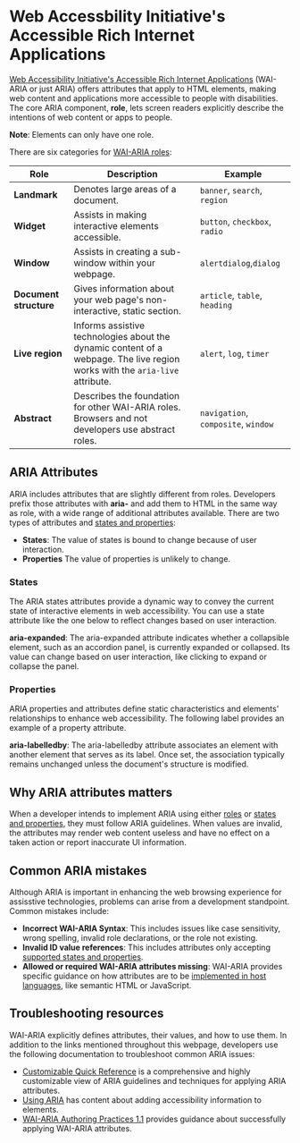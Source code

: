 
# Web Accessbility Initiative's Accessible Rich Internet Applications

[Web Accessibility Initiative's Accessible Rich Internet Applications](https://www.w3.org/TR/wai-aria/#intro_ria_accessibility) (WAI-ARIA or just ARIA) offers attributes that apply to HTML elements, making web content and applications more accessible to people with disabilities. The core ARIA component, **role**, lets screen readers explicitly describe the intentions of web content or apps to people.

**Note**: Elements can only have one role.

There are six categories for [WAI-ARIA roles](https://www.w3.org/TR/wai-aria-1.1/#roles_categorization):

| Role | Description | Example |
|--------------|-------|-------|
| **Landmark** | Denotes large areas of a document. |`banner`, `search`, `region` |
| **Widget** | Assists in making interactive elements accessible. | `button`, `checkbox`, `radio` |
| **Window** | Assists in creating a sub-window within your webpage. | `alertdialog`,`dialog` |
| **Document structure** | Gives information about your web page's non-interactive, static section. | `article`, `table`, `heading` |
| **Live region** | Informs assistive technologies about the dynamic content of a webpage. The live region works with the `aria-live` attribute. | `alert`, `log`, `timer` |
| **Abstract** | Describes the foundation for other WAI-ARIA roles. Browsers and not developers use abstract roles. | `navigation`, `composite`, `window` |

## ARIA Attributes

ARIA includes attributes that are slightly different from roles. Developers prefix those attributes with **aria-** and add them to HTML in the same way as role, with a wide range of additional attributes available. There are two types of attributes and [states and properties](https://www.w3.org/TR/wai-aria/#states_and_properties):

* **States**: The value of states is bound to change because of user interaction.
* **Properties** The value of properties is unlikely to change.

### States

The ARIA states attributes provide a dynamic way to convey the current state of interactive elements in web accessibility. You can use a state attribute like the one below to reflect changes based on user interaction.

**aria-expanded**: The aria-expanded attribute indicates whether a collapsible element, such as an accordion panel, is currently expanded or collapsed. Its value can change based on user interaction, like clicking to expand or collapse the panel.

### Properties

ARIA properties and attributes define static characteristics and elements' relationships to enhance web accessibility. The following label provides an example of a property attribute.

**aria-labelledby**: The aria-labelledby attribute associates an element with another element that serves as its label. Once set, the association typically remains unchanged unless the document's structure is modified.

## Why ARIA attributes matters

When a developer intends to implement ARIA using either [roles](https://www.w3.org/TR/wai-aria-1.0/roles) or [states and properties](https://www.w3.org/TR/wai-aria-1.0/states_and_properties), they must follow ARIA guidelines. When values are invalid, the attributes may render web content useless and have no effect on a taken action or report inaccurate UI information.

## Common ARIA mistakes

Although ARIA is important in enhancing the web browsing experience for assisstive technologies, problems can arise from a development standpoint. Common mistakes include:

* **Incorrect WAI-ARIA Syntax**: This includes issues like case sensitivity, wrong spelling, invalid role declarations, or the role not existing.
* **Invalid ID value references**: This includes attributes only accepting [supported states and properties](https://www.w3.org/TR/wai-aria-1.1/#state_prop_def).
* **Allowed or required WAI-ARIA attributes missing**: WAI-ARIA provides specific guidance on how attributes are to be [implemented in host languages](https://www.w3.org/TR/2017/REC-wai-aria-1.1-20171214/#host_languages), like semantic HTML or JavaScript.

## Troubleshooting resources

WAI-ARIA explicitly defines attributes, their values, and how to use them. In addition to the links mentioned throughout this webpage, developers use the following documentation to troubleshoot common ARIA issues:

* [Customizable Quick Reference](https://www.w3.org/WAI/WCAG21/quickref/?showtechniques=145#top) is a comprehensive and highly customizable view of ARIA guidelines and techniques for applying ARIA attributes.
* [Using ARIA](https://w3c.github.io/using-aria/) has content about adding accessibility information to elements.
* [WAI-ARIA Authoring Practices 1.1](https://www.w3.org/TR/wai-aria-practices/) provides guidance about successfully applying WAI-ARIA attributes.
